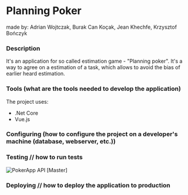 # Planning Poker
made by: Adrian Wojtczak, Burak Can Koçak, Jean Khechfe, Krzysztof Bończyk

### Description
It's an application for so called estimation game - "Planning poker". It's a way to agree on a estimation of a task, which allows to avoid the bias of earlier heard estimation.

### Tools (what are the tools needed to develop the application)
The project uses:
- .Net Core
- Vue.js

### Configuring (how to configure the project on a developer's machine (database, webserver, etc.))

    
### Testing // how to run tests
![PokerApp API [Master]](https://github.com/xplolel/tsdPro/workflows/PokerApp%20API%20%5BMaster%5D/badge.svg)

### Deploying // how to deploy the application to production 


    
       
